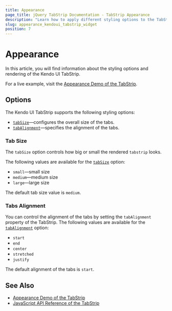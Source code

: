 ```yaml
---
title: Appearance
page_title: jQuery TabStrip Documentation - TabStrip Appearance
description: "Learn how to apply different styling options to the TabStrip component."
slug: appearance_kendoui_tabstrip_widget
position: 7
---
```


# Appearance

In this article, you will find information about the styling options and rendering of the Kendo UI TabStrip.

For a live example, visit the [Appearance Demo of the TabStrip](https://demos.telerik.com/kendo-ui/tabstrip/appearance).

## Options

The Kendo UI TabStrip supports the following styling options:

- [`tabSize`](#tabsize)—configures the overall size of the tabs.
- [`tabAlignment`](#tabalignment)—specifies the alignment of the tabs.

### Tab Size

The `tabSize` option controls how big or small the rendered `tabstrip` looks. 

The following values are available for the [`tabSize`](/api/javascript/ui/tabstrip/configuration/tabsize) option:

- `small`—small size
- `medium`—medium size
- `large`—large size

The default tab size value is `medium`.


### Tabs Alignment

You can control the alignment of the tabs by setting the `tabAlignment` property of the TabStrip. The following values are available for the [`tabAlignment`](/api/javascript/ui/tabstrip/configuration/tabalignment) option:

- `start`
- `end`
- `center`
- `stretched`
- `justify`


The default alignment of the tabs is `start`.


## See Also

* [Appearance Demo of the TabStrip](https://demos.telerik.com/kendo-ui/tabstrip/appearance)
* [JavaScript API Reference of the TabStrip](/api/javascript/ui/tabstrip)
